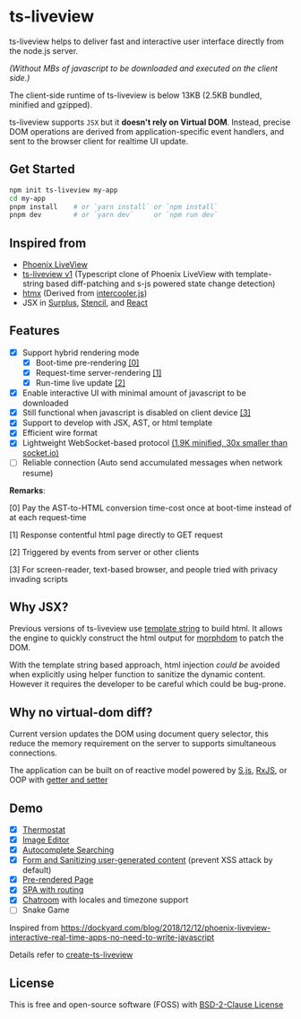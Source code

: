 # ts-liveview

ts-liveview helps to deliver fast and interactive user interface directly from the node.js server.

_(Without MBs of javascript to be downloaded and executed on the client side.)_

The client-side runtime of ts-liveview is below 13KB (2.5KB bundled, minified and gzipped).

ts-liveview supports `JSX` but it **doesn't rely on Virtual DOM**. Instead, precise DOM operations are derived from application-specific event handlers, and sent to the browser client for realtime UI update.

## Get Started

```bash
npm init ts-liveview my-app
cd my-app
pnpm install	# or `yarn install` or `npm install`
pnpm dev    	# or `yarn dev`     or `npm run dev`
```

## Inspired from

- [Phoenix LiveView](https://dockyard.com/blog/2018/12/12/phoenix-liveview-interactive-real-time-apps-no-need-to-write-javascript)
- [ts-liveview v1](https://github.com/beenotung/ts-liveview/tree/v1) (Typescript clone of Phoenix LiveView with template-string based diff-patching and s-js powered state change detection)
- [htmx](https://htmx.org) (Derived from [intercooler.js](https://intercoolerjs.org))
- JSX in [Surplus](https://github.com/adamhaile/surplus), [Stencil](https://stenciljs.com/docs/templating-jsx), and [React](https://reactjs.org/docs/react-without-jsx.html)

## Features

- [x] Support hybrid rendering mode
  - [x] Boot-time pre-rendering [[0]](#0)
  - [x] Request-time server-rendering [[1]](#1)
  - [x] Run-time live update [[2]](#2)
- [x] Enable interactive UI with minimal amount of javascript to be downloaded
- [x] Still functional when javascript is disabled on client device [[3]](#3)
- [x] Support to develop with JSX, AST, or html template
- [x] Efficient wire format
- [x] Lightweight WebSocket-based protocol [(1.9K minified, 30x smaller than socket.io)](./size.md)
- [ ] Reliable connection (Auto send accumulated messages when network resume)

**Remarks**:

<span id='0'>[0]</span> Pay the AST-to-HTML conversion time-cost once at boot-time instead of at each request-time

<span id='1'>[1]</span> Response contentful html page directly to GET request

<span id='2'>[2]</span> Triggered by events from server or other clients

<span id='3'>[3]</span> For screen-reader, text-based browser, and people tried with privacy invading scripts

## Why JSX?

Previous versions of ts-liveview use [template string](https://github.com/beenotung/ts-liveview/blob/25f54760b378c0a0d8d2607bde4afa2878bb0ae6/test/demo-server-clock.ts#L11) to build html. It allows the engine to quickly construct the html output for [morphdom](https://github.com/patrick-steele-idem/morphdom) to patch the DOM.

With the template string based approach, html injection _could be_ avoided when explicitly using helper function to sanitize the dynamic content. However it requires the developer to be careful which could be bug-prone.

## Why no virtual-dom diff?

Current version updates the DOM using document query selector, this reduce the memory requirement on the server to supports simultaneous connections.

The application can be built on of reactive model powered by [S.js](https://github.com/adamhaile/S), [RxJS](https://github.com/ReactiveX/rxjs), or OOP with [getter and setter](https://vuejs.org/v2/guide/reactivity.html)

## Demo

- [x] [Thermostat](./server/app/pages/thermostat.tsx)
- [x] [Image Editor](./server/app/pages/editor.tsx)
- [x] [Autocomplete Searching](./server/app/pages/auto-complete-demo.tsx)
- [x] [Form and Sanitizing user-generated content](./server/app/pages/demo-form.tsx) (prevent XSS attack by default)
- [x] [Pre-rendered Page](./server/app/pages/home.tsx)
- [x] [SPA with routing](./server/app/app.tsx)
- [x] [Chatroom](./server/app/pages/chatroom.tsx) with locales and timezone support
- [ ] Snake Game

Inspired from https://dockyard.com/blog/2018/12/12/phoenix-liveview-interactive-real-time-apps-no-need-to-write-javascript

Details refer to [create-ts-liveview](https://github.com/beenotung/create-ts-liveview)

## License

This is free and open-source software (FOSS) with
[BSD-2-Clause License](./LICENSE)
